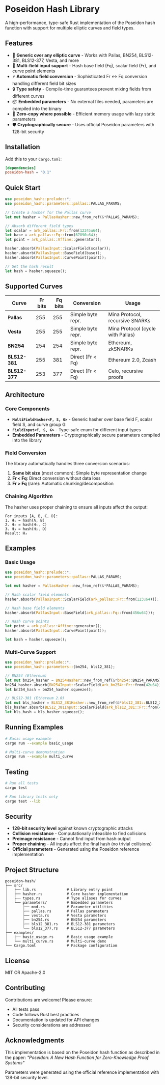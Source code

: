 # Poseidon Hash Library

A high-performance, type-safe Rust implementation of the Poseidon hash function with support for multiple elliptic curves and field types.

## Features

- 🎯 **Generic over any elliptic curve** - Works with Pallas, BN254, BLS12-381, BLS12-377, Vesta, and more
- 🔧 **Multi-field input support** - Hash base field (Fq), scalar field (Fr), and curve point elements
- ⚡ **Automatic field conversion** - Sophisticated Fr ↔ Fq conversion handling different field bit sizes
- 🔒 **Type safety** - Compile-time guarantees prevent mixing fields from different curves
- 📦 **Embedded parameters** - No external files needed, parameters are compiled into the binary
- 🚀 **Zero-copy where possible** - Efficient memory usage with lazy static parameters
- 🛡️ **Cryptographically secure** - Uses official Poseidon parameters with 128-bit security

## Installation

Add this to your `Cargo.toml`:

```toml
[dependencies]
poseidon-hash = "0.1"
```

## Quick Start

```rust
use poseidon_hash::prelude::*;
use poseidon_hash::parameters::pallas::PALLAS_PARAMS;

// Create a hasher for the Pallas curve
let mut hasher = PallasHasher::new_from_ref(&*PALLAS_PARAMS);

// Absorb different field types
let scalar = ark_pallas::Fr::from(12345u64);
let base = ark_pallas::Fq::from(67890u64);
let point = ark_pallas::Affine::generator();

hasher.absorb(PallasInput::ScalarField(scalar));
hasher.absorb(PallasInput::BaseField(base));
hasher.absorb(PallasInput::CurvePoint(point));

// Get the hash result
let hash = hasher.squeeze();
```

## Supported Curves

| Curve | Fr bits | Fq bits | Conversion | Usage |
|-------|---------|---------|------------|-------|
| **Pallas** | 255 | 255 | Simple byte repr. | Mina Protocol, recursive SNARKs |
| **Vesta** | 255 | 255 | Simple byte repr. | Mina Protocol (cycle with Pallas) |
| **BN254** | 254 | 254 | Simple byte repr. | Ethereum, zkSNARKs |
| **BLS12-381** | 255 | 381 | Direct (Fr < Fq) | Ethereum 2.0, Zcash |
| **BLS12-377** | 253 | 377 | Direct (Fr < Fq) | Celo, recursive proofs |

## Architecture

### Core Components

- **`MultiFieldHasher<F, S, G>`** - Generic hasher over base field F, scalar field S, and curve group G
- **`FieldInput<F, S, G>`** - Type-safe enum for different input types
- **Embedded Parameters** - Cryptographically secure parameters compiled into the library

### Field Conversion

The library automatically handles three conversion scenarios:

1. **Same bit size** (most common): Simple byte representation change
2. **Fr < Fq**: Direct conversion without data loss
3. **Fr > Fq** (rare): Automatic chunking/decomposition

### Chaining Algorithm

The hasher uses proper chaining to ensure all inputs affect the output:

```
For inputs [A, B, C, D]:
1. H₁ = hash(A, B)
2. H₂ = hash(H₁, C)  
3. H₃ = hash(H₂, D)
Result: H₃
```

## Examples

### Basic Usage

```rust
use poseidon_hash::prelude::*;
use poseidon_hash::parameters::pallas::PALLAS_PARAMS;

let mut hasher = PallasHasher::new_from_ref(&*PALLAS_PARAMS);

// Hash scalar field elements
hasher.absorb(PallasInput::ScalarField(ark_pallas::Fr::from(123u64)));

// Hash base field elements  
hasher.absorb(PallasInput::BaseField(ark_pallas::Fq::from(456u64)));

// Hash curve points
let point = ark_pallas::Affine::generator();
hasher.absorb(PallasInput::CurvePoint(point));

let hash = hasher.squeeze();
```

### Multi-Curve Support

```rust
use poseidon_hash::prelude::*;
use poseidon_hash::parameters::{bn254, bls12_381};

// BN254 (Ethereum)
let mut bn254_hasher = BN254Hasher::new_from_ref(&*bn254::BN254_PARAMS);
bn254_hasher.absorb(BN254Input::ScalarField(ark_bn254::Fr::from(42u64)));
let bn254_hash = bn254_hasher.squeeze();

// BLS12-381 (Ethereum 2.0)  
let mut bls_hasher = BLS12_381Hasher::new_from_ref(&*bls12_381::BLS12_381_PARAMS);
bls_hasher.absorb(BLS12_381Input::ScalarField(ark_bls12_381::Fr::from(42u64)));
let bls_hash = bls_hasher.squeeze();
```

## Running Examples

```bash
# Basic usage example
cargo run --example basic_usage

# Multi-curve demonstration
cargo run --example multi_curve
```

## Testing

```bash
# Run all tests
cargo test

# Run library tests only
cargo test --lib
```

## Security

- **128-bit security level** against known cryptographic attacks
- **Collision resistance** - Computationally infeasible to find collisions
- **Preimage resistance** - Cannot find input from hash output
- **Proper chaining** - All inputs affect the final hash (no trivial collisions)
- **Official parameters** - Generated using the Poseidon reference implementation

## Project Structure

```
poseidon-hash/
├── src/
│   ├── lib.rs              # Library entry point
│   ├── hasher.rs           # Core hasher implementation
│   ├── types.rs            # Type aliases for curves
│   └── parameters/         # Embedded parameters
│       ├── mod.rs          # Parameter utilities
│       ├── pallas.rs       # Pallas parameters
│       ├── vesta.rs        # Vesta parameters
│       ├── bn254.rs        # BN254 parameters
│       ├── bls12_381.rs    # BLS12-381 parameters
│       └── bls12_377.rs    # BLS12-377 parameters
├── examples/
│   ├── basic_usage.rs      # Basic usage example
│   └── multi_curve.rs      # Multi-curve demo
└── Cargo.toml              # Package configuration
```

## License

MIT OR Apache-2.0

## Contributing

Contributions are welcome! Please ensure:
- All tests pass
- Code follows Rust best practices
- Documentation is updated for API changes
- Security considerations are addressed

## Acknowledgments

This implementation is based on the Poseidon hash function as described in the paper:
*"Poseidon: A New Hash Function for Zero-Knowledge Proof Systems"*

Parameters were generated using the official reference implementation with 128-bit security level.